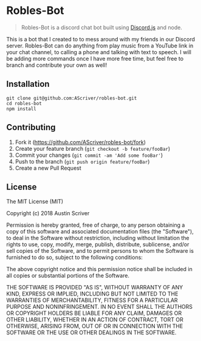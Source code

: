 # Robles-Bot
> Robles-Bot is a discord chat bot built using [Discord.js](https://discord.js.org/#/) and node.


This is a bot that I created to to mess around with my friends in our Discord server. Robles-Bot can do anything from play music from a YouTube link in your chat channel, to calling a phone and talking with text to speech. I will be adding more commands once I have more free time, but feel free to branch and contribute your own as well!


## Installation


```
git clone git@github.com:AScriver/robles-bot.git
cd robles-bot
npm install
```

## Contributing

1. Fork it (<https://github.com/AScriver/robles-bot/fork>)
2. Create your feature branch (`git checkout -b feature/fooBar`)
3. Commit your changes (`git commit -am 'Add some fooBar'`)
4. Push to the branch (`git push origin feature/fooBar`)
5. Create a new Pull Request

## License
The MIT License (MIT)

Copyright (c) 2018 Austin Scriver

Permission is hereby granted, free of charge, to any person obtaining a copy of this software and associated documentation files (the "Software"), to deal in the Software without restriction, including without limitation the rights to use, copy, modify, merge, publish, distribute, sublicense, and/or sell copies of the Software, and to permit persons to whom the Software is furnished to do so, subject to the following conditions:

The above copyright notice and this permission notice shall be included in all copies or substantial portions of the Software.

THE SOFTWARE IS PROVIDED "AS IS", WITHOUT WARRANTY OF ANY KIND, EXPRESS OR IMPLIED, INCLUDING BUT NOT LIMITED TO THE WARRANTIES OF MERCHANTABILITY, FITNESS FOR A PARTICULAR PURPOSE AND NONINFRINGEMENT. IN NO EVENT SHALL THE AUTHORS OR COPYRIGHT HOLDERS BE LIABLE FOR ANY CLAIM, DAMAGES OR OTHER LIABILITY, WHETHER IN AN ACTION OF CONTRACT, TORT OR OTHERWISE, ARISING FROM, OUT OF OR IN CONNECTION WITH THE SOFTWARE OR THE USE OR OTHER DEALINGS IN THE SOFTWARE.